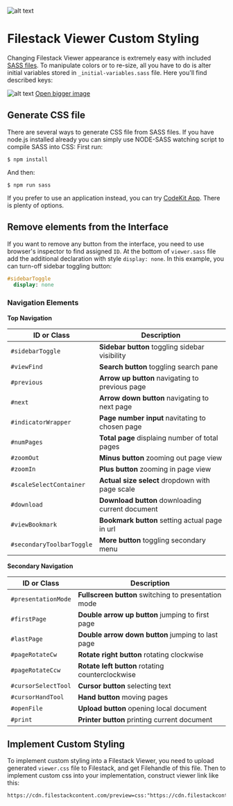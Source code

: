 ![alt text](https://filestack.com/themes/filestack/assets/images/press-articles/color.svg "Filestack Logo")

# Filestack Viewer Custom Styling
Changing Filestack Viewer appearance is extremely easy with included [SASS files](https://example.com). To manipulate colors or to re-size, all you have to do is alter initial variables stored in `_initial-variables.sass` file. Here you'll find described keys:

![alt text](https://assets.filestack.com/viewer-assets/filestack-viewer-variables-min.png "Filestack Viewer Variables reference")
[Open bigger image](https://assets.filestack.com/viewer-assets/filestack-viewer-variables-min.png)

## Generate CSS file
There are several ways to generate CSS file from SASS files. If you have node.js installed already you can simply use NODE-SASS watching script to compile SASS into CSS:
First run:
```
$ npm install
```
And then:
```
$ npm run sass
```
If you prefer to use an application instead, you can try [CodeKit App](https://codekitapp.com/). There is plenty of options.

## Remove elements from the Interface
If you want to remove any button from the interface, you need to use browser's inspector to find assigned `ID`.  At the bottom of `viewer.sass` file add the additional declaration with style `display: none`. In this example, you can turn-off sidebar toggling button:

```sass
#sidebarToggle
  display: none
```

### Navigation Elements

**Top Navigation**

| ID or Class               | Description                                      |
| ------------------------- | ------------------------------------------------ |
| `#sidebarToggle`          | **Sidebar button** toggling sidebar visibility   |
| `#viewFind`               | **Search button** toggling search pane           |
| `#previous`               | **Arrow up button** navigating to previous page  |
| `#next`                   | **Arrow down button** navigating to next page    |
| `#indicatorWrapper`       | **Page number input** navitating to chosen page  |
| `#numPages`               | **Total page** displaing number of total pages   |
| `#zoomOut`                | **Minus button** zooming out page view           |
| `#zoomIn`                 | **Plus button** zooming in page view             |
| `#scaleSelectContainer`   | **Actual size select** dropdown with page scale  |
| `#download`               | **Download button** downloading current document |
| `#viewBookmark`           | **Bookmark button** setting actual page in url   |
| `#secondaryToolbarToggle` | **More button** toggling secondary menu          |


**Secondary Navigation**

| ID or Class               | Description                                          |
| ------------------------- | ---------------------------------------------------- |
| `#presentationMode`       | **Fullscreen button** switching to presentation mode |
| `#firstPage`              | **Double arrow up button** jumping to first page     |
| `#lastPage`               | **Double arrow down button** jumping to last page    |
| `#pageRotateCw`           | **Rotate right button** rotating clockwise           |
| `#pageRotateCcw`          | **Rotate left button** rotating counterclockwise     |
| `#cursorSelectTool`       | **Cursor button** selecting text                     |
| `#cursorHandTool`         | **Hand button** moving pages                         |
| `#openFile`               | **Upload button** opening local document             |
| `#print`                  | **Printer button** printing current document         |



## Implement Custom Styling
To implement custom styling into a Filestack Viewer, you need to upload generated `viewer.css` file to Filestack, and get Filehandle of this file. Then to implement custom css into your implementation, construct viewer link like this:

```
https://cdn.filestackcontent.com/preview=css:"https://cdn.filestackcontent.com/CSS_FILEHANDLE"/DOCUMENT_FILEHANDLE
```

